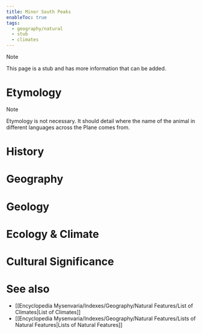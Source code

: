 ```yaml
---
title: Minor South Peaks
enableToc: true
tags:
  - geography/natural
  - stub
  - climates
---
```


> [!note]
> This page is a stub and has more information that can be added.

# Etymology

> [!note]
> Etymology is not necessary. It should detail where the name of the animal in different languages across the Plane comes from.
# History

# Geography

# Geology

# Ecology & Climate

# Cultural Significance

# See also
- [[Encyclopedia Mysenvaria/Indexes/Geography/Natural Features/List of Climates|List of Climates]]
- [[Encyclopedia Mysenvaria/Indexes/Geography/Natural Features/Lists of Natural Features|Lists of Natural Features]]